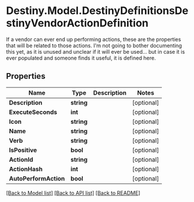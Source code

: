 # Destiny.Model.DestinyDefinitionsDestinyVendorActionDefinition
If a vendor can ever end up performing actions, these are the properties that will be related to those actions. I'm not going to bother documenting this yet, as it is unused and unclear if it will ever be used... but in case it is ever populated and someone finds it useful, it is defined here.

## Properties

Name | Type | Description | Notes
------------ | ------------- | ------------- | -------------
**Description** | **string** |  | [optional] 
**ExecuteSeconds** | **int** |  | [optional] 
**Icon** | **string** |  | [optional] 
**Name** | **string** |  | [optional] 
**Verb** | **string** |  | [optional] 
**IsPositive** | **bool** |  | [optional] 
**ActionId** | **string** |  | [optional] 
**ActionHash** | **int** |  | [optional] 
**AutoPerformAction** | **bool** |  | [optional] 

[[Back to Model list]](../README.md#documentation-for-models) [[Back to API list]](../README.md#documentation-for-api-endpoints) [[Back to README]](../README.md)

